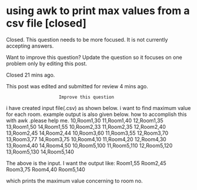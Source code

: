 
# using awk to print max values from a csv file [closed]







Closed. This question needs to be more focused. It is not currently accepting answers.
                        
                    










Want to improve this question? Update the question so it focuses on one problem only by editing this post.


Closed 21 mins ago.


This post was edited and submitted for review 4 mins ago.





                        Improve this question
                    



i have created input file(.csv) as shown below. i want to find maximum value for each room. example output is also given below. how to accomplish this with awk .please help me.
10,Room1,30
11,Room1,40
12,Room1,35
13,Room1,50
14,Room1,55
10,Room2,33
11,Room2,35
12,Room2,40
13,Room2,45
14,Room2,44
10,Room3,60
11,Room3,55
12,Room3,70
13,Room3,77
14,Room3,75
10,Room4,10
11,Room4,20
12,Room4,30
13,Room4,40
14,Room4,50
10,Room5,100
11,Room5,110
12,Room5,120
13,Room5,130
14,Room5,140

The above is the input.
I want the output like:
Room1,55
Room2,45
Room3,75
Room4,40
Room5,140

which prints the maximum value concerning to room no.

        